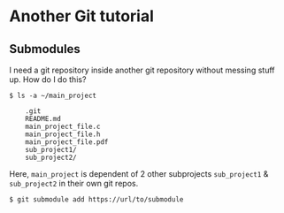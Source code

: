 # Another Git tutorial


## Submodules
I need a git repository inside another git repository without messing stuff up. How do I do this?

```
$ ls -a ~/main_project

	.git
	README.md
	main_project_file.c
	main_project_file.h
	main_project_file.pdf
	sub_project1/
	sub_project2/
```

Here, `main_project` is dependent of 2 other subprojects `sub_project1` & `sub_project2` in their own git repos.

```
$ git submodule add https://url/to/submodule
```